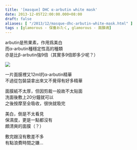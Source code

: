 ```yaml
---
title: '[masque] DHC α-arbutin white mask'
date: 2013-12-05T22:00:00.000+08:00
draft: false
aliases: [ "/2013/12/masque-dhc-arbutin-white-mask.html" ]
tags : [glamorous - 保養おたく, glamorous - 面膜魂]
---
```


arbutin是熊果素，作用爲美白  
而α-arbutin種穩定性高的種類  
亦是比β-arbutin強9倍（其實多9倍即多少呢？）  

![](/images/dhcarbutin.jpg)

一片面膜裡又12ml的α-arbutin精華  
不過從包裝袋拿出來又不覺得有好多精華  
  
面膜紙不太厚，但因剪裁一般故不太貼面  
洗面後敷上20分鐘就可以  
之後按摩至全吸收，很快就吸完  
  
美白，倒是不太看見  
保濕度，更是一點都沒有  
頗清爽的面膜（？）  
  
敷完跟沒有敷差不多  
有點浪費時間之嫌...
